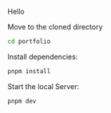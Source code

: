 Hello 

Move to the cloned directory

   ```bash
   cd portfolio
   ```

Install dependencies:

   ```bash
   pnpm install
   ```

Start the local Server:

   ```bash
   pnpm dev
   ```

